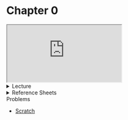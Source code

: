 # Chapter 0

<iframe allow="accelerometer; autoplay; encrypted-media; gyroscope; picture-in-picture" allowfullscreen="" class="embed-responsive-item" src="https://video.cs50.io/jjqgP9dpD1k?screen=w3XNssqYBSU"></iframe>

<details>
  <summary>Lecture</summary>
  <ul>
    <li><a href="https://cdn.cs50.net/2019/fall/lectures/0/lecture0.mp3.download">Audio</a></li>
    <li><a href="https://cs50.harvard.edu/ap/2021/curriculum/x/notes/0/">Notes</a></li>
    <summary>Slides</summary>
    <ul>
      <li><a href="https://docs.google.com/presentation/d/17wRd8ksO6QkUq906SUgm17AqcI-Jan42jkY-EmufxnE/edit?usp=sharing">Google Slides</a></li>
      <li><a href="https://cdn.cs50.net/2019/fall/lectures/0/lecture0.pdf">PDF</a></li>
    </ul>
    <summary>Source Code</summary>
    <ul>
      <li><a href="https://cdn.cs50.net/2019/fall/lectures/0/src0/">Index</a></li>
      <li><a href="https://scratch.mit.edu/studios/25128634/">Studio</a></li>
      <li><a href="https://cdn.cs50.net/2019/fall/lectures/0/src0.zip">Zip</a></li>
    </ul>
  </ul>   
</details>

<details>  
  <summary>Reference Sheets</summary>
  <ul>
    <li><a href="\ap\assets\pdfs\algorithms.pdf">Algorithms</a></li>
    <li><a href="\ap\assets\pdfs\ascii.pdf">ASCII</a></li>
    <li><a href="\ap\assets\pdfs\binary.pdf">Binary</a></li>
    <li><a href="\ap\assets\pdfs\pseudocode.pdf">Pseudocode</a></li>
    <li><a href="\ap\assets\pdfs\scratch.pdf">Scratch</a></li>
  </ul>
</details>

</details>
  <summary>Problems</summary>
  <ul>
    <li><a href="https://cs50.harvard.edu/ap/2021/curriculum/x/psets/0/scratch/">Scratch</a></li>
  </ul>
</details>


<!-- * [Notes](notes)
* Problem
  * [Scratch](https://docs.cs50.net/2019/ap/problems/scratch/scratch.html)
* [Slides](https://cdn.cs50.net/2018/fall/lectures/0/lecture0.pdf)
* Source Code from Lecture
  * [Index](https://cdn.cs50.net/2018/fall/lectures/0/src0/)
  * [ZIP](https://cdn.cs50.net/2018/fall/lectures/0/src0.zip)
* [Syllabus]({{ "/syllabus" | relative_url }})
* [Video](https://video.cs50.net/2018/fall/lectures/0)
* Reference Sheets
  * [Algorithms](https://ap.cs50.school/assets/pdfs/algorithms.pdf)
  * [ASCII](https://ap.cs50.school/assets/pdfs/ascii.pdf)
  * [Binary](https://ap.cs50.school/assets/pdfs/binary.pdf)
  * [Pseudocode](https://ap.cs50.school/assets/pdfs/pseudocode.pdf)
  * [Scratch](https://ap.cs50.school/assets/pdfs/scratch.pdf) -->
